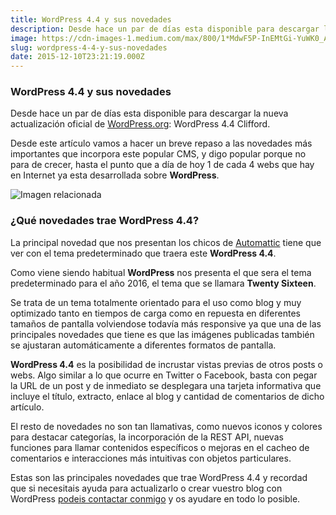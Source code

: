 ```yaml
---
title: WordPress 4.4 y sus novedades
description: Desde hace un par de días esta disponible para descargar la nueva actualización oficial de WordPress.org - WordPress 4.4 Clifford.
image: https://cdn-images-1.medium.com/max/800/1*MdwF5P-InEMtGi-YuWK0_A.png
slug: wordpress-4-4-y-sus-novedades
date: 2015-12-10T23:21:19.000Z
---
```


### WordPress 4.4 y sus novedades

Desde hace un par de días esta disponible para descargar la nueva actualización oficial de [WordPress.org](https://wordpress.org/): WordPress 4.4 Clifford.

Desde este artículo vamos a hacer un breve repaso a las novedades más importantes que incorpora este popular CMS, y digo popular porque no para de crecer, hasta el punto que a día de hoy 1 de cada 4 webs que hay en Internet ya esta desarrollada sobre **WordPress**.

![Imagen relacionada](https://cdn-images-1.medium.com/max/800/1*MdwF5P-InEMtGi-YuWK0_A.png)

### ¿Qué novedades trae WordPress 4.4?

La principal novedad que nos presentan los chicos de [Automattic](https://automattic.com/) tiene que ver con el tema predeterminado que traera este **WordPress 4.4**.

Como viene siendo habitual **WordPress** nos presenta el que sera el tema predeterminado para el año 2016, el tema que se llamara **Twenty Sixteen**.

Se trata de un tema totalmente orientado para el uso como blog y muy optimizado tanto en tiempos de carga como en repuesta en diferentes tamaños de pantalla volviendose todavía más responsive ya que una de las principales novedades que tiene es que las imágenes publicadas también se ajustaran automáticamente a diferentes formatos de pantalla.

**WordPress 4.4** es la posibilidad de incrustar vistas previas de otros posts o webs. Algo similar a lo que ocurre en Twitter o Facebook, basta con pegar la URL de un post y de inmediato se desplegara una tarjeta informativa que incluye el título, extracto, enlace al blog y cantidad de comentarios de dicho artículo.

El resto de novedades no son tan llamativas, como nuevos iconos y colores para destacar categorías, la incorporación de la REST API, nuevas funciones para llamar contenidos específicos o mejoras en el cacheo de comentarios e interacciones más intuitivas con objetos particulares.

Estas son las principales novedades que trae WordPress 4.4 y recordad que si necesitais ayuda para actualizarlo o crear vuestro blog con WordPress [podeis contactar conmigo](mailto:info@ajra.es) y os ayudare en todo lo posible.
